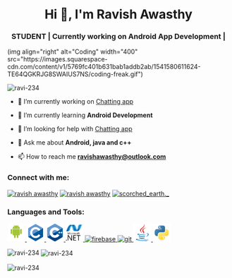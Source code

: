 <h1 align="center">Hi 👋, I'm Ravish Awasthy</h1>
<h3 align="center">STUDENT | Currently working on Android App Development |</h3>
(img align="right" alt="Coding" width="400" src="https://images.squarespace-cdn.com/content/v1/5769fc401b631bab1addb2ab/1541580611624-TE64QGKRJG8SWAIUS7NS/coding-freak.gif")

<p align="left"> <img src="https://komarev.com/ghpvc/?username=ravi-234&label=Profile%20views&color=0e75b6&style=flat" alt="ravi-234" /> </p>

- 🔭 I’m currently working on [Chatting app](https://github.com/ravi-234/ChattingApp)

- 🌱 I’m currently learning **Android Development**

- 🤝 I’m looking for help with [Chatting app](https://github.com/ravi-234/ChattingApp)

- 💬 Ask me about **Android, java and c++**

- 📫 How to reach me **ravishawasthy@outlook.com**

<h3 align="left">Connect with me:</h3>
<p align="left">
<a href="https://linkedin.com/in/ravish awasthy" target="blank"><img align="center" src="https://raw.githubusercontent.com/rahuldkjain/github-profile-readme-generator/master/src/images/icons/Social/linked-in-alt.svg" alt="ravish awasthy" height="30" width="40" /></a>
<a href="https://fb.com/ravish awasthy" target="blank"><img align="center" src="https://raw.githubusercontent.com/rahuldkjain/github-profile-readme-generator/master/src/images/icons/Social/facebook.svg" alt="ravish awasthy" height="30" width="40" /></a>
<a href="https://instagram.com/scorched_earth._" target="blank"><img align="center" src="https://raw.githubusercontent.com/rahuldkjain/github-profile-readme-generator/master/src/images/icons/Social/instagram.svg" alt="scorched_earth._" height="30" width="40" /></a>
</p>

<h3 align="left">Languages and Tools:</h3>
<p align="left"> <a href="https://developer.android.com" target="_blank" rel="noreferrer"> <img src="https://raw.githubusercontent.com/devicons/devicon/master/icons/android/android-original-wordmark.svg" alt="android" width="40" height="40"/> </a> <a href="https://www.cprogramming.com/" target="_blank" rel="noreferrer"> <img src="https://raw.githubusercontent.com/devicons/devicon/master/icons/c/c-original.svg" alt="c" width="40" height="40"/> </a> <a href="https://www.w3schools.com/cpp/" target="_blank" rel="noreferrer"> <img src="https://raw.githubusercontent.com/devicons/devicon/master/icons/cplusplus/cplusplus-original.svg" alt="cplusplus" width="40" height="40"/> </a> <a href="https://dotnet.microsoft.com/" target="_blank" rel="noreferrer"> <img src="https://raw.githubusercontent.com/devicons/devicon/master/icons/dot-net/dot-net-original-wordmark.svg" alt="dotnet" width="40" height="40"/> </a> <a href="https://firebase.google.com/" target="_blank" rel="noreferrer"> <img src="https://www.vectorlogo.zone/logos/firebase/firebase-icon.svg" alt="firebase" width="40" height="40"/> </a> <a href="https://git-scm.com/" target="_blank" rel="noreferrer"> <img src="https://www.vectorlogo.zone/logos/git-scm/git-scm-icon.svg" alt="git" width="40" height="40"/> </a> <a href="https://www.java.com" target="_blank" rel="noreferrer"> <img src="https://raw.githubusercontent.com/devicons/devicon/master/icons/java/java-original.svg" alt="java" width="40" height="40"/> </a> <a href="https://www.python.org" target="_blank" rel="noreferrer"> <img src="https://raw.githubusercontent.com/devicons/devicon/master/icons/python/python-original.svg" alt="python" width="40" height="40"/> </a> </p>

<p><img align="left" src="https://github-readme-stats.vercel.app/api/top-langs?username=ravi-234&show_icons=true&locale=en&layout=compact" alt="ravi-234" /></p>

<p>&nbsp;<img align="center" src="https://github-readme-stats.vercel.app/api?username=ravi-234&show_icons=true&locale=en" alt="ravi-234" /></p>

<p><img align="center" src="https://github-readme-streak-stats.herokuapp.com/?user=ravi-234&" alt="ravi-234" /></p>


